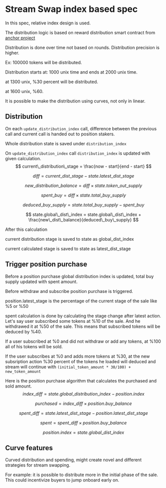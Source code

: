 # Stream Swap index based spec

In this spec, relative index design is used.

The distribution logic is based on reward distribution smart contract from [anchor project](https://github.com/Anchor-Protocol/anchor-bAsset-contracts/tree/master/contracts/anchor_basset_reward)

Distribution is done over time not based on rounds. Distribution precision is higher.

Ex: 100000 tokens will be distributed.

Distribution starts at: 1000 unix time and ends at 2000 unix time.

at 1300 unix, %30 percent will be distributed.

at 1600 unix, %60.

It is possible to make the distribution using curves, not only in linear.

## Distribution

On each `update_distribution_index` call, difference between the previous call and current call is handed out to position stakers.

Whole distribution state is saved under `distribution_index`

On `update_distribution_index` call `distribution_index` is updated with given calculation.
$$
current\_distribution\_stage = \frac{now - start}{end - start}
$$


$$
diff = current\_dist\_stage - state.latest\_dist\_stage
$$

$$
new\_distribution\_balance = diff \times state.token\_out\_supply
$$

$$
spent\_buy = diff \times state.total\_buy\_supply
$$

$$
deduced\_buy\_supply = state.total\_buy\_supply - spent\_buy
$$

$$
state.global\_dist\_index = state.global\_dist\_index + \frac{new\_dist\_balance}{deduced\_buy\_supply}
$$

After this calculation 

current distribution stage is saved to state as global_dist_index

current calculated stage is saved to state as latest_dist_stage

## Trigger position purchase 

Before a position purchase global distribution index is updated, total buy supply updated with spent amount.

Before withdraw and subscribe position purchase is triggered.

position.latest_stage is the percentage of the current stage of the sale like %5 or %50

spent calculation is done by calculating the stage change after latest action. Let's say user subscribed some tokens at %10 of the sale. And he withdrawed it at %50 of the sale. This means that subscribed tokens will be deduced by %40.

If a user subscribed at %0 and did not withdraw or add any tokens, at %100 all of his tokens will be sold.

If the user subscribes at %0 and adds more tokens at %30, at the new subsription action %30 percent of the tokens he loaded will deduced and stream will continue with `(initial_token_amount * 30/100) + new_token_amount`

Here is the position purchase algorithm that calculates the purchased and sold amount.
$$
index\_diff = state.global\_distribution\_index - position.index
$$

$$
purchased =  index\_diff \times position.buy\_balance
$$

$$
spent\_diff = state.latest\_dist\_stage - position.latest\_dist\_stage
$$

$$
spent = spent\_diff \times position.buy\_balance
$$

$$
position.index = state.global\_dist\_index
$$



## Curve features

Curved distribution and spending, might create novel and different strategies for stream swapping.

For example: it is possible to distribute more in the initial phase of the sale. This could incentivize buyers to jump onboard early on.

